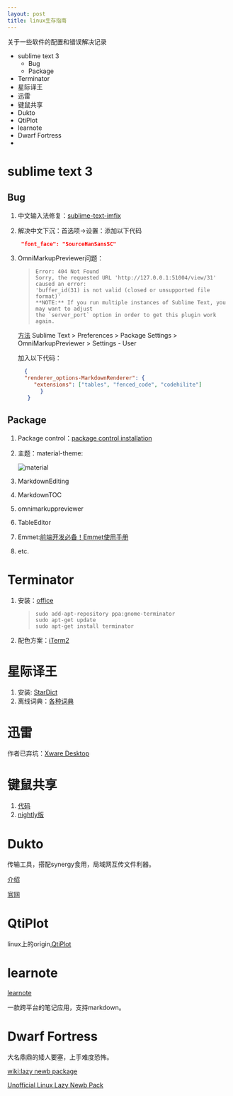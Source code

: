 ```yaml
---
layout: post
title: linux生存指南
---
```


<p class="message">
    关于一些软件的配置和错误解决记录
</p>

<!-- MarkdownTOC -->

- sublime text 3
    - Bug
    - Package
- Terminator
- 星际译王
- 迅雷
- 键鼠共享
- Dukto
- QtiPlot
- learnote
- Dwarf Fortress
- 

<!-- /MarkdownTOC -->

# sublime text 3
## Bug

1.  中文输入法修复：[sublime-text-imfix](https://github.com/lyfeyaj/sublime-text-imfix)
2.  解决中文下沉：首选项->设置：添加以下代码

    ~~~ json
     "font_face": "SourceHanSansSC"
    ~~~

4.  OmniMarkupPreviewer问题：

    >     Error: 404 Not Found
    >     Sorry, the requested URL 'http://127.0.0.1:51004/view/31' caused an error:
    >     'buffer_id(31) is not valid (closed or unsupported file format)'
    >     **NOTE:** If you run multiple instances of Sublime Text, you may want to adjust
    >     the `server_port` option in order to get this plugin work again.

     [方法](http://stackoverflow.com/questions/35798823/omnimarkuppreviewer-404)
     Sublime Text > Preferences > Package Settings > OmniMarkupPreviewer > Settings - User

    加入以下代码：

    ~~~ json
      {
      "renderer_options-MarkdownRenderer": {
         "extensions": ["tables", "fenced_code", "codehilite"]
           }
       }
    ~~~

## Package
1. Package control：[package control installation](https://packagecontrol.io/installation)
2. 主题：material-theme:

    ![material](http://ww2.sinaimg.cn/mw690/66c92bc3gw1f8ngt4qtzaj218g0o9n6j.jpg)

3. MarkdownEditing
4. MarkdownTOC
5. omnimarkuppreviewer
6. TableEditor
7. Emmet:[前端开发必备！Emmet使用手册](http://www.w3cplus.com/tools/emmet-cheat-sheet.html)
8. etc.

# Terminator
1. 安装：[office](http://gnometerminator.blogspot.jp/p/introduction.html)

    >     sudo add-apt-repository ppa:gnome-terminator
    >     sudo apt-get update
    >     sudo apt-get install terminator

2. 配色方案：[iTerm2](https://github.com/mbadolato/iTerm2-Color-Schemes)

# 星际译王
1. 安装: [StarDict](http://stardict-4.sourceforge.net/index_cn.php)
2. 离线词典：[各种词典](http://abloz.com/huzheng/stardict-dic/zh_CN/)

# 迅雷
作者已弃坑：[Xware Desktop](https://github.com/Xinkai/XwareDesktop)

# 键鼠共享
1. [代码](https://github.com/symless/synergy)
2. [nightly版](https://symless.com/nightly)

# Dukto
传输工具，搭配synergy食用，局域网互传文件利器。

[介绍](http://www.iplaysoft.com/dukto.html)

[官网](http://www.msec.it/blog/?page_id=556)

# QtiPlot
linux上的origin,[QtiPlot](http://www.qtiplot.com/)

# learnote
[learnote](https://leanote.com/)

一款跨平台的笔记应用，支持markdown。

# Dwarf Fortress
大名鼎鼎的矮人要塞，上手难度恐怖。

[wiki:lazy newb package](http://dwarffortresswiki.org/Utility:Lazy_Newb_Pack)

[Unofficial Linux Lazy Newb Pack](http://www.bay12forums.com/smf/index.php?PHPSESSID=86ecf689a693ec3100c23e04c2f89d4f&topic=156011.msg6784657#msg6784657)

# 